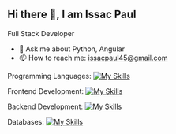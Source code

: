 ## Hi there 👋, I am Issac Paul


Full Stack Developer

- 💬 Ask me about Python, Angular
- 📫 How to reach me: issacpaul45@gmail.com

Programming Languages:   [![My Skills](https://skillicons.dev/icons?i=python,js,ts&theme=light)](https://skillicons.dev)

Frontend Development:    [![My Skills](https://skillicons.dev/icons?i=html,css,bootstrap,angular&theme=light)](https://skillicons.dev)

Backend Development:     [![My Skills](https://skillicons.dev/icons?i=django&theme=light)](https://skillicons.dev)

Databases:               [![My Skills](https://skillicons.dev/icons?i=mysql,sqlite,mongodb&theme=light)](https://skillicons.dev)
